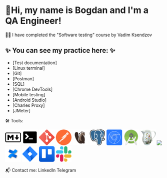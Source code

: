 # 🖖Hi, my name is Bogdan and I'm a QA Engineer!

👩‍💻 I have completed the "Software testing" course by Vadim Ksendzov

## ✨ You can see my practice here: ✨

+ [Test documentation]
+ [Linux terminal]
+ [Git]
+ [Postman]
+ [SQL]
+ [Chrome DevTools]
+ [Mobile testing]
+ [Android Studio]
+ [Charles Proxy]
+ [JMeter]

🛠 Tools:

<img src="https://github.com/Trittton/Trittton/blob/main/Assets/md_icon.png?raw=true" width="50px"> <img src="https://github.com/Trittton/Trittton/blob/main/Assets/terminal_icon.png?raw=true" width="50px"> <img src="https://github.com/Trittton/Trittton/blob/main/Assets/git_icon.png?raw=true" width="50px"> <img src="https://github.com/Trittton/Trittton/blob/main/Assets/postman_icon%2022.35.53.png?raw=true" width="50px"> <img src="https://github.com/Trittton/Trittton/blob/main/Assets/Dbeaver_logo.png?raw=true" width="50px"> <img src="https://github.com/Trittton/Trittton/blob/main/Assets/postgresql_icon.png?raw=true" width="50px"> <img src="https://github.com/Trittton/Trittton/blob/main/Assets/DevTools_icon.png?raw=true" width="50px"> <img src="https://github.com/Trittton/Trittton/blob/main/Assets/Android_SDK_icon.png?raw=true" width="50px"> <img src="https://github.com/Trittton/Trittton/blob/main/Assets/Charles_icon.png?raw=true" width="50px"> <img src="https://jmeter.apache.org/images/jmeter_square.svg" width="50px"> <img src="https://github.com/Trittton/Trittton/blob/main/Assets/atlassian-confluence.png?raw=true" width="50px"> <img src="https://github.com/Trittton/Trittton/blob/main/Assets/atlassian_jira_logo_icon_170511.png?raw=true" width="50px"> <img src="https://github.com/Trittton/Trittton/blob/main/Assets/trello.png?raw=true" width="50px"> <img src="https://github.com/Trittton/Trittton/blob/main/Assets/Slack_icon.png?raw=true" width="50px">

📬 Сontact me:
LinkedIn Telegram
